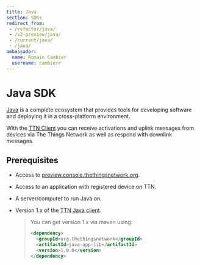 ```yaml
---
title: Java
section: SDKs
redirect_from:
 - /refactor/java/
 - /v2-preview/java/
 - /current/java/
 - /java/
ambassador:
  name: Romain Cambier
  username: cambierr
---
```


# Java SDK

[Java](https://www.java.com) is a complete ecosystem that provides tools for developing software and deploying it in a cross-platform environment.

With the [TTN Client](http://mvnrepository.com/artifact/org.thethingsnetwork/java-app-lib) you can receive activations and uplink messages from devices via The Things Network as well as respond with downlink messages.

## Prerequisites

* Access to [preview.console.thethingsnetwork.org](https://preview.console.thethingsnetwork.org/).
* Access to an application with registered device on TTN.
* A server/computer to run Java on.
* Version 1.x of the [TTN Java client](https://github.com/TheThingsNetwork/java-app-lib).

    > You can get version 1.x via maven using:
    >
    > ```xml
    > <dependency>
    >   <groupId>org.thethingsnetwork</groupId>
    >   <artifactId>java-app-lib</artifactId>
    >   <version>1.0.0</version>
    > </dependency>
    > ```
